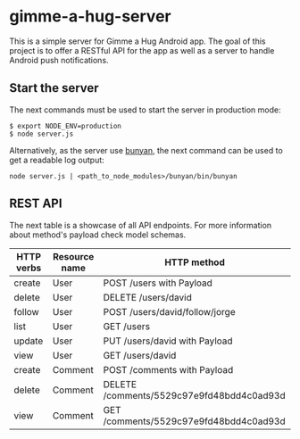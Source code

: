 # gimme-a-hug-server
This is a simple server for Gimme a Hug Android app. The goal of this project is to offer a RESTful API for the app as well as a server to handle Android push notifications.

## Start the server
The next commands must be used to start the server in production mode:
```
$ export NODE_ENV=production
$ node server.js
```

Alternatively, as the server use [bunyan](https://github.com/trentm/node-bunyan), the next command can be used to get a readable log output:
```
node server.js | <path_to_node_modules>/bunyan/bin/bunyan
```

## REST API
The next table is a showcase of all API endpoints. For more information about method's payload check model schemas.

| HTTP verbs    | Resource name | HTTP method                               |
| ------------- | ------------- | ----------------------------------------- |
| create        | User          | POST /users with Payload                  |
| delete        | User          | DELETE /users/david                       |
| follow        | User          | POST /users/david/follow/jorge            |
| list          | User          | GET /users                                |
| update        | User          | PUT /users/david with Payload             |
| view          | User          | GET /users/david                          |
| create        | Comment       | POST /comments with Payload               |
| delete        | Comment       | DELETE /comments/5529c97e9fd48bdd4c0ad93d |
| view          | Comment       | GET /comments/5529c97e9fd48bdd4c0ad93d    |
